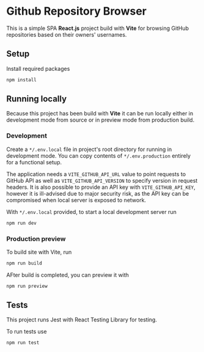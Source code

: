 # Github Repository Browser

This is a simple SPA **React.js** project build with **Vite** for browsing GitHub repositories based on their owners' usernames.

## Setup

Install required packages
```bash
npm install
```

## Running locally
Because this project has been build with **Vite** it can be run locally either in development mode from source or in preview mode from production build.

### Development
Create a `*/.env.local` file in project's root directory for running in development mode. You can copy contents of `*/.env.production` entirely for a functional setup.

The application needs a `VITE_GITHUB_API_URL` value to point requests to GitHub API as well as `VITE_GITHUB_API_VERSION` to specify version in request headers. It is also possible to provide an API key with `VITE_GITHUB_API_KEY`, however it is ill-advised due to major security risk, as the API key can be compromised when local server is exposed to network.

With `*/.env.local` provided, to start a local development server run
```bash
npm run dev 
```

### Production preview

To build site with Vite, run
```bash
npm run build
```

AFter build is completed, you can preview it with
```bash
npm run preview
```

## Tests

This project runs Jest with React Testing Library for testing.

To run tests use
```bash
npm run test
```
